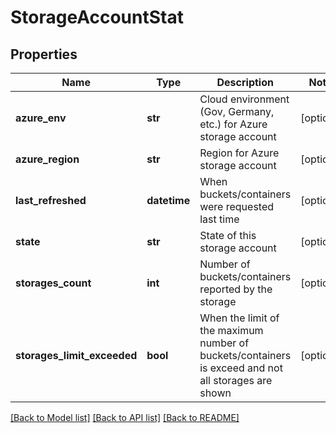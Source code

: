 # StorageAccountStat

## Properties
Name | Type | Description | Notes
------------ | ------------- | ------------- | -------------
**azure_env** | **str** | Cloud environment (Gov, Germany, etc.) for Azure storage account | [optional] 
**azure_region** | **str** | Region for Azure storage account | [optional] 
**last_refreshed** | **datetime** | When buckets/containers were requested last time | [optional] 
**state** | **str** | State of this storage account | [optional] 
**storages_count** | **int** | Number of buckets/containers reported by the storage | [optional] 
**storages_limit_exceeded** | **bool** | When the limit of the maximum number of buckets/containers is exceed and not all storages are shown | [optional] 

[[Back to Model list]](../README.md#documentation-for-models) [[Back to API list]](../README.md#documentation-for-api-endpoints) [[Back to README]](../README.md)


